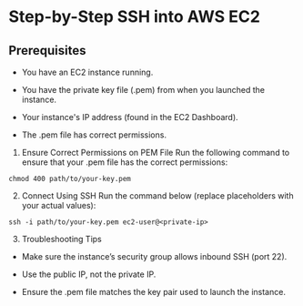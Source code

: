 # Step-by-Step SSH into AWS EC2

## Prerequisites
- You have an EC2 instance running.

- You have the private key file (.pem) from when you launched the instance.

- Your instance's IP address (found in the EC2 Dashboard).

- The .pem file has correct permissions.

1. Ensure Correct Permissions on PEM File
Run the following command to ensure that your .pem file has the correct permissions:

```
chmod 400 path/to/your-key.pem
```

2. Connect Using SSH
Run the command below (replace placeholders with your actual values):

```
ssh -i path/to/your-key.pem ec2-user@<private-ip>
```


3. Troubleshooting Tips
- Make sure the instance’s security group allows inbound SSH (port 22).

- Use the public IP, not the private IP.

- Ensure the .pem file matches the key pair used to launch the instance.